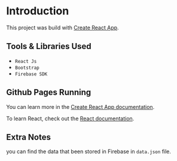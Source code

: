 # Introduction

This project was build with [Create React App](https://github.com/facebook/create-react-app).

## Tools & Libraries Used
- `React Js`
- `Bootstrap`
- `Firebase SDK`


## Github Pages Running

You can learn more in the [Create React App documentation](https://facebook.github.io/create-react-app/docs/getting-started).

To learn React, check out the [React documentation](https://reactjs.org/).

## Extra Notes
you can find the data that been stored in Firebase in `data.json` file.

